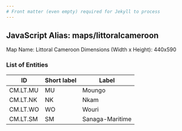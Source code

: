 ```yaml
---
# Front matter (even empty) required for Jekyll to process
---
```


## JavaScript Alias: maps/littoralcameroon

Map Name: Littoral Cameroon
Dimensions (Width x Height): 440x590

### List of Entities

ID | Short label | Label
---|---|---|
CM.LT.MU|MU|Moungo
CM.LT.NK|NK|Nkam
CM.LT.WO|WO|Wouri
CM.LT.SM|SM|Sanaga-Maritime
